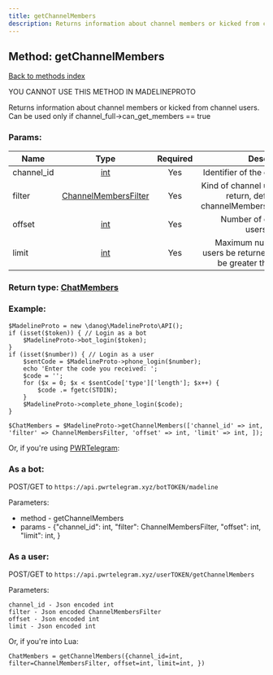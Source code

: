 ```yaml
---
title: getChannelMembers
description: Returns information about channel members or kicked from channel users. Can be used only if channel_full->can_get_members == true
---
```

## Method: getChannelMembers  
[Back to methods index](index.md)


YOU CANNOT USE THIS METHOD IN MADELINEPROTO


Returns information about channel members or kicked from channel users. Can be used only if channel_full->can_get_members == true

### Params:

| Name     |    Type       | Required | Description |
|----------|:-------------:|:--------:|------------:|
|channel\_id|[int](../types/int.md) | Yes|Identifier of the channel|
|filter|[ChannelMembersFilter](../types/ChannelMembersFilter.md) | Yes|Kind of channel users to return, defaults to channelMembersRecent|
|offset|[int](../types/int.md) | Yes|Number of channel users to skip|
|limit|[int](../types/int.md) | Yes|Maximum number of users be returned, can't be greater than 200|


### Return type: [ChatMembers](../types/ChatMembers.md)

### Example:


```
$MadelineProto = new \danog\MadelineProto\API();
if (isset($token)) { // Login as a bot
    $MadelineProto->bot_login($token);
}
if (isset($number)) { // Login as a user
    $sentCode = $MadelineProto->phone_login($number);
    echo 'Enter the code you received: ';
    $code = '';
    for ($x = 0; $x < $sentCode['type']['length']; $x++) {
        $code .= fgetc(STDIN);
    }
    $MadelineProto->complete_phone_login($code);
}

$ChatMembers = $MadelineProto->getChannelMembers(['channel_id' => int, 'filter' => ChannelMembersFilter, 'offset' => int, 'limit' => int, ]);
```

Or, if you're using [PWRTelegram](https://pwrtelegram.xyz):

### As a bot:

POST/GET to `https://api.pwrtelegram.xyz/botTOKEN/madeline`

Parameters:

* method - getChannelMembers
* params - {"channel_id": int, "filter": ChannelMembersFilter, "offset": int, "limit": int, }



### As a user:

POST/GET to `https://api.pwrtelegram.xyz/userTOKEN/getChannelMembers`

Parameters:

```
channel_id - Json encoded int
filter - Json encoded ChannelMembersFilter
offset - Json encoded int
limit - Json encoded int

```

Or, if you're into Lua:

```
ChatMembers = getChannelMembers({channel_id=int, filter=ChannelMembersFilter, offset=int, limit=int, })
```

